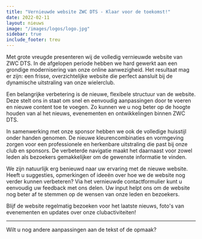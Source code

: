 ```yaml
---
title: "Vernieuwde website ZWC DTS - Klaar voor de toekomst!"
date: 2022-02-11
layout: nieuws
image: "/images/logos/logo.jpg"
sidebar: true
include_footer: treu
---
```

Met grote vreugde presenteren wij de volledig vernieuwde website van ZWC DTS. In de afgelopen periode hebben we hard gewerkt aan een grondige modernisering van onze online aanwezigheid. Het resultaat mag er zijn: een frisse, overzichtelijke website die perfect aansluit bij de dynamische uitstraling van onze wielerclub.

Een belangrijke verbetering is de nieuwe, flexibele structuur van de website. Deze stelt ons in staat om snel en eenvoudig aanpassingen door te voeren en nieuwe content toe te voegen. Zo kunnen we u nog beter op de hoogte houden van al het nieuws, evenementen en ontwikkelingen binnen ZWC DTS.

In samenwerking met onze sponsor hebben we ook de volledige huisstijl onder handen genomen. De nieuwe kleurencombinaties en vormgeving zorgen voor een professionele en herkenbare uitstraling die past bij onze club en sponsors. De verbeterde navigatie maakt het daarnaast voor zowel leden als bezoekers gemakkelijker om de gewenste informatie te vinden.

We zijn natuurlijk erg benieuwd naar uw ervaring met de nieuwe website. Heeft u suggesties, opmerkingen of ideeën over hoe we de website nog verder kunnen verbeteren? Via het vernieuwde contactformulier kunt u eenvoudig uw feedback met ons delen. Uw input helpt ons om de website nog beter af te stemmen op de wensen van onze leden en bezoekers.

Blijf de website regelmatig bezoeken voor het laatste nieuws, foto's van evenementen en updates over onze clubactiviteiten!

---

Wilt u nog andere aanpassingen aan de tekst of de opmaak?